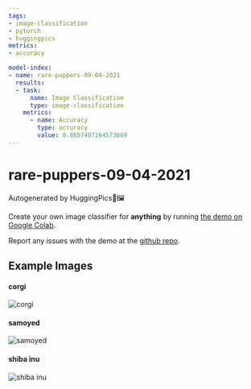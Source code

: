 ```yaml
---
tags:
- image-classification
- pytorch
- huggingpics
metrics:
- accuracy

model-index:
- name: rare-puppers-09-04-2021
  results:
  - task:
      name: Image Classification
      type: image-classification
    metrics:
      - name: Accuracy
        type: accuracy
        value: 0.8657407164573669
---
```


# rare-puppers-09-04-2021


Autogenerated by HuggingPics🤗🖼️

Create your own image classifier for **anything** by running [the demo on Google Colab](https://colab.research.google.com/github/nateraw/huggingpics/blob/main/HuggingPics.ipynb).

Report any issues with the demo at the [github repo](https://github.com/nateraw/huggingpics).


## Example Images


#### corgi

![corgi](images/corgi.jpg)

#### samoyed

![samoyed](images/samoyed.jpg)

#### shiba inu

![shiba inu](images/shiba_inu.jpg)
